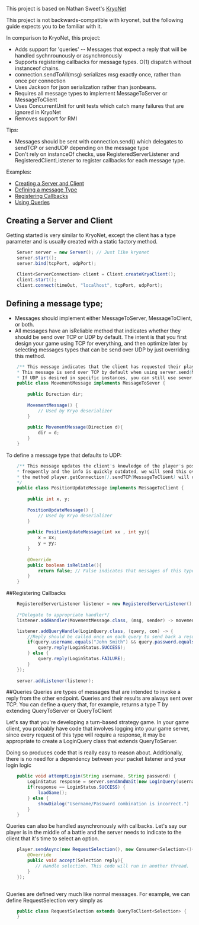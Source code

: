 This project is based on Nathan Sweet's [KryoNet](https://github.com/EsotericSoftware/kryonet)  

This project is not backwards-compatible with kryonet, but the following guide expects you to be familiar with it. 


In comparison to KryoNet, this project:  
- Adds support for 'queries' -- Messages that expect a reply that will be handled sychnrounously or asynchronously
- Supports registering callbacks for message types. O(1) dispatch without instanceof chains.
- connection.sendToAll(msg) serializes msg exactly once, rather than once per connection
- Uses Jackson for json serialization rather than jsonbeans.
- Requires all message types to implement MessageToServer or MessageToClient
- Uses ConcurrentUnit for unit tests which catch many failures that are ignored in KryoNet
- Removes support for RMI


Tips:
- Messages should be sent with connection.send() which delegates to sendTCP or sendUDP depending on the message type
- Don't rely on instanceOf checks, use RegisteredServerListener and RegisteredClientListener to register callbacks for each message type.



Examples:

- [Creating a Server and Client](#creating-a-server-and-client)
- [Defining a message Type](#defining-a-message-type)
- [Registering Callbacks](#registering-callbacks)
- [Using Queries](#queries)





## Creating a Server and Client
Getting started is very similar to KryoNet, except the client has a type parameter and is usually created with
a static factory method.
```java
	Server server = new Server(); // Just like kryonet
	server.start();
	server.bind(tcpPort, udpPort);
	
	Client<ServerConnection> client = Client.createKryoClient();
	client.start();
	client.connect(timeOut, "localhost", tcpPort, udpPort);
```




## Defining a message type;
- Messages should implement either MessageToServer, MessageToClient, or both.
- All messages have an isReliable method that indicates whether they should be send over TCP or UDP by default. The intent is that you first design your game using TCP for everything, and then optimize later by selecting messages types that can be send over UDP by just overriding this method.

```java
	/** This message indicates that the client has requested their player to move once in a particular direction.
	* This message is send over TCP by default when using server.send(MessageToSever).
	* If UDP is desired in specific instances, you can still use sever.sendUDP(MessageToServer)*/
    public class MovementMessage implements MessageToSever {
    	
    	public Direction dir;
    	
    	MovementMessage() {
    		// Used by Kryo deserializer
    	}
    	
    	public MovementMessage(Direction d){
    		dir = d;
    	}
    }
```


To define a message type that defaults to UDP:

```java
	/** This message updates the client's knowledge of the player's position. Since this message is sent
	* frequently and the info is quickly outdated, we will send this over UDP by default.
	* the method player.getConnection().sendTCP(MessageToClient) will override this behavior though.
	*/
    public class PositionUpdateMessage implements MessageToClient {
    	
    	public int x, y;
    	
    	PositionUpdateMessage() {
    		// Used by Kryo deserializer
    	}
    	
    	public PositionUpdateMessage(int xx , int yy){
    		x = xx;
    		y = yy;
    	}
    	
    	@Override
    	public boolean isReliable(){
    		return false; // False indicates that messages of this type should be sent over UDP
    	}
    }
```


##Registering Callbacks
```java
	RegisteredServerListener listener = new RegisteredServerListener();
	
	/*Delegate to appropriate handler*/
	listener.addHandler(MovementMessage.class, (msg, sender) -> movementHandler.handle(msg, sender)); 

	listener.addQueryHandle(LoginQuery.class, (query, con) -> {
		//Reply should be called once on each query to send back a result
        if(query.username.equals("John Smith") && query.password.equals("1234")) {
        	query.reply(LoginStatus.SUCCESS);
        } else {
			query.reply(LoginStatus.FAILURE);            
        }
    });
    
    server.addListener(listener);
```



##Queries
Queries are types of messages that are intended to invoke a reply from the other endpoint. Queries and their results are always sent over TCP. You can define a query that, for example, returns a type T by extending QueryToServer<T> or QueryToClient<T>


Let's say that you're developing a turn-based strategy game.
In your game client, you probably have code that involves logging into your game server, since every request of this type will require a response, it may be appropriate to create a LoginQuery class that extends QueryToServer<T>.

Doing so produces code that is really easy to reason about. Additionally, there is no need for a dependency between your packet listener and your login logic
```java
    public void attemptLogin(String username, String password) {
	    LoginStatus response = server.sendAndWait(new LoginQuery(username, password)); // This call blocks until server responds.
	    if(response == LoginStatus.SUCCESS) {
	    	loadGame();
	    } else {
	    	showDialog("Username/Password combination is incorrect.")
	    }
    }
```


Queries can also be handled asynchronously with callbacks. Let's say our player is in the middle of a battle and the server needs to indicate to the client that it's time to select an option. 
```java
    player.sendAsync(new RequestSelection(), new Consumer<Selection>(){
    	@Override
    	public void accept(Selection reply){
    	   // Handle selection. This code will run in another thread. 
    	}
    }); 
    
```

Queries are defined very much like normal messages. For example, we can define RequestSelection very simply as
```java
	public class RequestSelection extends QueryToClient<Selection> { 
	}
```
